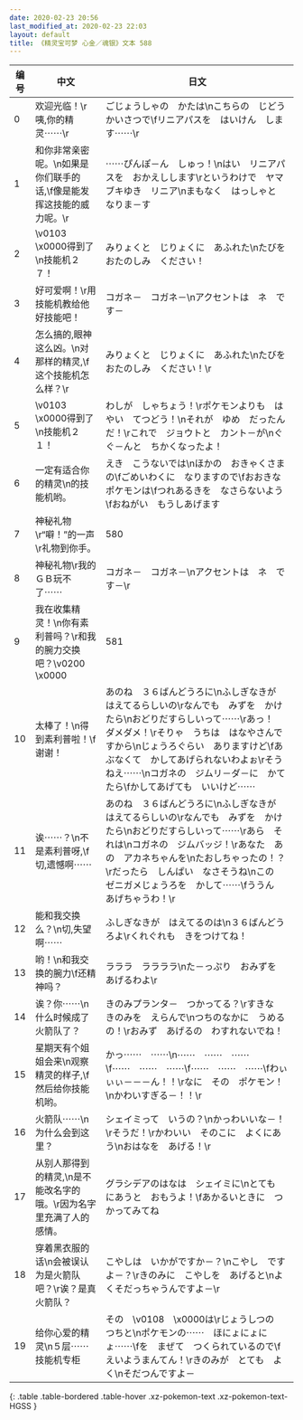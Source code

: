 ```yaml
---
date: 2020-02-23 20:56
last_modified_at: 2020-02-23 22:03
layout: default
title: 《精灵宝可梦 心金／魂银》文本 588
---
```

| 编号 | 中文 | 日文 |
| ---- | ---- | ---- |
| 0 | 欢迎光临！\r咦,你的精灵⋯⋯\r | ごじょうしゃの　かたは\nこちらの　じどうかいさつで\fリニアパスを　はいけん　します⋯⋯\r |
| 1 | 和你非常亲密呢。\n如果是你们联手的话,\f像是能发挥这技能的威力呢。\r | ⋯⋯ぴんぽ－ん　しゅっ！\nはい　リニアパスを　おかえしします\rというわけで　ヤマブキゆき　リニア\nまもなく　はっしゃと　なりま－す |
| 2 | \v0103　\x0000得到了\n技能机２７！ | みりょくと　じりょくに　あふれた\nたびを　おたのしみ　ください！ |
| 3 | 好可爱啊！\r用技能机教给他好技能吧！ | コガネ－　コガネ－\nアクセントは　ネ　です－ |
| 4 | 怎么搞的,眼神这么凶。\n对那样的精灵,\f这个技能机怎么样？\r | みりょくと　じりょくに　あふれた\nたびを　おたのしみ　ください！\r |
| 5 | \v0103　\x0000得到了\n技能机２１！ | わしが　しゃちょう！\rポケモンよりも　はやい　てつどう！\nそれが　ゆめ　だったんだ！\rこれで　ジョウトと　カント－が\nぐぐ－んと　ちかくなったよ！ |
| 6 | 一定有适合你的精灵\n的技能机哟。 | えき　こうないでは\nほかの　おきゃくさまの\fごめいわくに　なりますので\fおおきな　ポケモンは\fつれあるきを　なさらないよう\fおねがい　もうしあげます |
| 7 | 神秘礼物\r“噼！”的一声\r礼物到你手。 | 580 |
| 8 | 神秘礼物\r我的ＧＢ玩不了⋯⋯ | コガネ－　コガネ－\nアクセントは　ネ　です－\r |
| 9 | 我在收集精灵！\n你有素利普吗？\r和我的腕力交换吧？\v0200　\x0000 | 581 |
| 10 | 太棒了！\n得到素利普啦！\f谢谢！ | あのね　３６ばんどうろに\nふしぎなきが　はえてるらしいの\rなんでも　みずを　かけたら\nおどりだすらしいって⋯⋯\rあっ！　ダメダメ！\rそりゃ　うちは　はなやさんですから\nじょうろぐらい　ありますけど\fあぶなくて　かしてあげられないわよぉ\rそうねえ⋯⋯\nコガネの　ジムリ－ダ－に　かてたら\fかしてあげても　いいけど⋯⋯ |
| 11 | 诶⋯⋯？\n不是素利普呀,\f切,遗憾啊⋯⋯ | あのね　３６ばんどうろに\nふしぎなきが　はえてるらしいの\rなんでも　みずを　かけたら\nおどりだすらしいって⋯⋯\rあら　それは\nコガネの　ジムバッジ！\rあなた　あの　アカネちゃんを\nたおしちゃったの！？\rだったら　しんぱい　なさそうね\nこの　ゼニガメじょうろを　かして⋯⋯\fううん　あげちゃうわ！\r |
| 12 | 能和我交换么？\n切,失望啊⋯⋯ | ふしぎなきが　はえてるのは\n３６ばんどうろよ\rくれぐれも　きをつけてね！ |
| 13 | 哟！\n和我交换的腕力\f还精神吗？ | ラララ　ララララ\nた－っぷり　おみずを　あげるわよ\r |
| 14 | 诶？你⋯⋯\n什么时候成了火箭队了？ | きのみプランタ－　つかってる？\rすきな　きのみを　えらんで\nつちのなかに　うめるの！\rおみず　あげるの　わすれないでね！ |
| 15 | 星期天有个姐姐会来\n观察精灵的样子,\f然后给你技能机哟。 | かっ⋯⋯　⋯⋯\n⋯⋯　⋯⋯　⋯⋯\f⋯⋯　⋯⋯　⋯⋯\f⋯⋯　⋯⋯　⋯⋯\fわぃぃぃ－－－ん！！\rなに　その　ポケモン！\nかわいすぎる－！！\r |
| 16 | 火箭队⋯⋯\n为什么会到这里？ | シェイミって　いうの？\nかっわいいな－！\rそうだ！\rかわいい　そのこに　よくにあう\nおはなを　あげる！\r |
| 17 | 从别人那得到的精灵,\n是不能改名字的哦。\r因为名字里充满了人的感情。 | グラシデアのはなは　シェイミに\nとても　にあうと　おもうよ！\fあかるいときに　つかってみてね |
| 18 | 穿着黑衣服的话\n会被误认为是火箭队吧？\r诶？是真火箭队？ | こやしは　いかがですか－？\nこやし　ですよ－？\rきのみに　こやしを　あげると\nよくそだっちゃうんですよ－\r |
| 19 | 给你心爱的精灵\n５层⋯⋯技能机专柜 | その　\v0108　\x0000は\rじょうしつの　つちと\nポケモンの⋯⋯　ほにょにょにょ⋯⋯\fを　まぜて　つくられているので\fえいようまんてん！\rきのみが　とても　よく\nそだつんですよ－ |
{: .table .table-bordered .table-hover .xz-pokemon-text .xz-pokemon-text-HGSS }